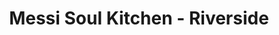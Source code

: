 ---
layout: place
title: "Messi Soul Kitchen - Riverside"
permalink: /california/riverside/messi-soul-kitchen-riverside.html
stateAbbr: CA
stateName: California
cityName: Riverside
seo:
  name: "Messi Soul Kitchen - Riverside"
  type: Restaurant
  links: null
description: "Messi Soul Kitchen - Riverside serves delicious sushi in Riverside, California. Try fresh Japanese dishes for a great dining experience. "
place_id: ChIJ1W4_cAC33IARcRU29HT3boE
photos:
  - name: >-
      places/ChIJ1W4_cAC33IARcRU29HT3boE/photos/AeeoHcLPv0MWVXlsA25xeYn_VEe2gNm35YB3EptsxUQRmHWng2yjCzKhiwB40TbpnDNYX0KAofySrJauZS4Rf2LrBV7T8-mDrVhu5MLUxh0TFvkdFxM0gcO230UCtaj53vLXDzuEETbFB4ktb9e5xKlnMUvGbGfX5Y2tc9ru8S83vCDPbKxNLl-6J4hAtMAY30lWTYKDRh-ItscP_IsBtqsju6r6qTx1Pv71rnUQIGz6zJAOsaZoEbsui056vq4-EPFS7tXe0roUrrZU8SpsloWaigYTh1sNfkx49R2K6ixUzfJjkA
    widthPx: 3024
    heightPx: 4032
    authorAttributions:
      - displayName: Messi Soul Kitchen - Riverside
        uri: https://maps.google.com/maps/contrib/100431525512339406138
        photoUri: >-
          https://lh3.googleusercontent.com/a-/ALV-UjXpHOwbVc3n5RK8IhghXYja54Z_5_ph8C3dl8bDVHIlkzTvftjO=s100-p-k-no-mo
    flagContentUri: >-
      https://www.google.com/local/imagery/report/?cb_client=maps_api_places.places_api&image_key=!1e10!2sAF1QipOIRIc7LGS4faguhDX_ZeST7dPWZVs0emueAg8-&hl=en-US
    googleMapsUri: >-
      https://www.google.com/maps/place//data=!3m4!1e2!3m2!1sAF1QipOIRIc7LGS4faguhDX_ZeST7dPWZVs0emueAg8-!2e10!4m2!3m1!1s0x80dcb700703f6ed5:0x816ef774f4361571
  - name: >-
      places/ChIJ1W4_cAC33IARcRU29HT3boE/photos/AeeoHcKSqs5jIWZRORzXi-sRlCZukuOVtMKtj-qwBmqBaRXibDdmr2qE5j99QC-U55nszKG0yTrYpTuoDAf2sH6omb2e8yPpafYXbc5iotiO5X9D_0I5TnlQ7yV3W1i0-2xuG4ZXhAdmYJ3B1d4_5ZUnPqH3oi6MSuaUVDdelFQkEm1jmfowLkie2xFeCEsMNmwwVtfGjh3VAvLDozFD6YPleg0lAFZ8FWt1yVhJnJe16FHZGraBadV2QDHv3PwOnDU5wYY_X9SWnZK6EyNOu44RsIWGMvYav8ZweK7SffRE-Iwa7Q
    widthPx: 3024
    heightPx: 3025
    authorAttributions:
      - displayName: Messi Soul Kitchen - Riverside
        uri: https://maps.google.com/maps/contrib/100431525512339406138
        photoUri: >-
          https://lh3.googleusercontent.com/a-/ALV-UjXpHOwbVc3n5RK8IhghXYja54Z_5_ph8C3dl8bDVHIlkzTvftjO=s100-p-k-no-mo
    flagContentUri: >-
      https://www.google.com/local/imagery/report/?cb_client=maps_api_places.places_api&image_key=!1e10!2sAF1QipPXnICr1bedCYy2_BSSjIt_E6P_FYy1du1SeWFv&hl=en-US
    googleMapsUri: >-
      https://www.google.com/maps/place//data=!3m4!1e2!3m2!1sAF1QipPXnICr1bedCYy2_BSSjIt_E6P_FYy1du1SeWFv!2e10!4m2!3m1!1s0x80dcb700703f6ed5:0x816ef774f4361571
  - name: >-
      places/ChIJ1W4_cAC33IARcRU29HT3boE/photos/AeeoHcLZD0pUs3iOaZVsh8aanrjC8-DFWkZy8mPeQwIkjVeFqcNC7j7pjJGYnZDjiLOrX4hyOpHbCycsgUIHU0f05bct0eVq-YNciA3UbuH3C83BzziFTIqMZmjXzTdOLp8LDPpa_d-OGtMmOYJ5cGLubwJuiIcjkeaydxmzK1-i66PLGPigUj9pSjiYA-qvv-qVt6VgJ7ZepNrG1GDuDf9udKEtl318f2M9sYXQNu4UH0clQIaDzZiMoTbivy2z8HrF_xuImFoP4WXBvgFdtkvYBZRda1auKI0baIfaRTtbNCr04astHS-sxjvPv-aP53n5DV6EH3iBV9q0AEOT-T8w6XfVX03OcFSK5irMDgpzqRqTwcPaW7jp1ir4_2-GfEZRhhknM-uGkKwFUDVIjhvwHyj1VK0Zq8WXeiZpThdJZBShGMSP
    widthPx: 4032
    heightPx: 2268
    authorAttributions:
      - displayName: Trayci Thomas
        uri: https://maps.google.com/maps/contrib/113942736490517446513
        photoUri: >-
          https://lh3.googleusercontent.com/a/ACg8ocK0m8-32Jyhjs5mI8yvFbaOnEnPpefxjOme75-QVDtvm8bqZQ=s100-p-k-no-mo
    flagContentUri: >-
      https://www.google.com/local/imagery/report/?cb_client=maps_api_places.places_api&image_key=!1e10!2sCIHM0ogKEICAgID3y8qapQE&hl=en-US
    googleMapsUri: >-
      https://www.google.com/maps/place//data=!3m4!1e2!3m2!1sCIHM0ogKEICAgID3y8qapQE!2e10!4m2!3m1!1s0x80dcb700703f6ed5:0x816ef774f4361571
  - name: >-
      places/ChIJ1W4_cAC33IARcRU29HT3boE/photos/AeeoHcLjfAj-ByWWmi45J6f3jezXWocdrO43Grru9O7Z3NVCzGtaj_57eLFwvBXGuDbjNxu7O56GOFJAAmHY-QRMBCP6WQO1KbSnoDpb_WnBtjh5fEtqDT3iCSxpliw4ZzqWPFkyqB_f_pMQ9Tzj3qzIRbrYVnc5AwLNlj9ifJ6z8BFuQyY63notCHHNThRs_ZiwGcoYhUSWM8PeVaNOAAXcacQ3WvTzKe7cINUwIVJ8gRd0kYlUnkO7iHlgVmbkqw5wkW646vD7LsGVor5ybq8QOYDVG-DqLvwoPLU2O8lPgIgOmjbmIm1G6saOlldYfPJNdbbK0X1fHSlfe2zy6XTeVscUb-Q5c6ZaWyYIf5FOHtBII0Nf48m54WCf9fcZKQaEIEXL77pWCdhNEnrIcXVs6lFukssdwzLlsTsti-bsF1vTgg
    widthPx: 4032
    heightPx: 3024
    authorAttributions:
      - displayName: Loriah Maddox
        uri: https://maps.google.com/maps/contrib/110264586148319928872
        photoUri: >-
          https://lh3.googleusercontent.com/a-/ALV-UjWyQQesslI4IlV0FYEAy7QA4_x3WaxHrXObNcTyr0T_R1xxTAoMww=s100-p-k-no-mo
    flagContentUri: >-
      https://www.google.com/local/imagery/report/?cb_client=maps_api_places.places_api&image_key=!1e10!2sCIHM0ogKEICAgIDmobG1HQ&hl=en-US
    googleMapsUri: >-
      https://www.google.com/maps/place//data=!3m4!1e2!3m2!1sCIHM0ogKEICAgIDmobG1HQ!2e10!4m2!3m1!1s0x80dcb700703f6ed5:0x816ef774f4361571
  - name: >-
      places/ChIJ1W4_cAC33IARcRU29HT3boE/photos/AeeoHcLM7oOi0cQKVbSi61vSIENbAGqs6yGUG0EDKinRVgBAcigl32snjo-zBL2L069MGtDBFlwn9l2iDDRA9EqSNCYIuFgygz4FU6fP-efN-UMffkuU15KsgQtYqtdRC2k_HTq9UEMdVjftsvkuCJ9zbNSiLucw2B2sD6eBLBAJuSKFe8lhSXJqC_3h97LLfRP4KYW7dHFFu93_VJyUn4oqf5-GC2TUpfYqrrYCuWMKHwNz91bSVI4Jb-rxL0YDYsG8_ANIDKEh5DIvVGlclGZby-bmQwb7NjWA_KaIQujO6bycOe1IrbOE2QqS0dpk-RMbjrJ42Auvzz3XMFACXqvDHaoFBbKklze5ctA_b1fpwBPKnNYw8nwNXTeX9O7dteB9dRLt4PXc-lsLnPdhtrWqpCf0wI-rFhgIW-WlRnh6QgovY4lH
    widthPx: 2268
    heightPx: 4032
    authorAttributions:
      - displayName: Trayci Thomas
        uri: https://maps.google.com/maps/contrib/113942736490517446513
        photoUri: >-
          https://lh3.googleusercontent.com/a/ACg8ocK0m8-32Jyhjs5mI8yvFbaOnEnPpefxjOme75-QVDtvm8bqZQ=s100-p-k-no-mo
    flagContentUri: >-
      https://www.google.com/local/imagery/report/?cb_client=maps_api_places.places_api&image_key=!1e10!2sCIHM0ogKEICAgID3y8qa5QE&hl=en-US
    googleMapsUri: >-
      https://www.google.com/maps/place//data=!3m4!1e2!3m2!1sCIHM0ogKEICAgID3y8qa5QE!2e10!4m2!3m1!1s0x80dcb700703f6ed5:0x816ef774f4361571
  - name: >-
      places/ChIJ1W4_cAC33IARcRU29HT3boE/photos/AeeoHcIqt8SdYU2mGzuGF3zyLwcUHZgLua0DPWJt9_zIYCd5x8jZiZtsC9LCnDT4oNnuBTfN8rwYRQImWLOZTW03LASwVFBMWqeOLaYDH7H05omiKWWqnFkvOpKVkEdJyP8CP91vBhpNCdYECXfPpL4uJPo12Wjme25ZFe7p8ixcWzuRyLg71JeisKaB1qjHDBombtzsevY5ureQ5EcEFeAQa_6SPxYzecQJH94YGOnUR5j0G2yMtFjUB3AInMg4sRZmBBA9L5oEidvNHoUfQEeXd1lDmCBzYOBu_ofZtAIRsFmSIxTDHIu41PdCd-UBBHEUuTyeBgUxE3H9QeHwlXMfDB6OBXDgjZMCj7BaX7gC6Z0bbeC_kqof4yZGGo2jeqp4CKBjrRGNDFKD1IpUbkblJ7RE-08IdRPxlPzXUm15290cjA
    widthPx: 3000
    heightPx: 4000
    authorAttributions:
      - displayName: Christiana
        uri: https://maps.google.com/maps/contrib/114744971781062589988
        photoUri: >-
          https://lh3.googleusercontent.com/a-/ALV-UjWPqjJf-VcXGdRfgBYGmeki1wOIMUhNdab7lY14GvNbxz5XBvlfGg=s100-p-k-no-mo
    flagContentUri: >-
      https://www.google.com/local/imagery/report/?cb_client=maps_api_places.places_api&image_key=!1e10!2sCIHM0ogKEICAgIDlrdP7Ag&hl=en-US
    googleMapsUri: >-
      https://www.google.com/maps/place//data=!3m4!1e2!3m2!1sCIHM0ogKEICAgIDlrdP7Ag!2e10!4m2!3m1!1s0x80dcb700703f6ed5:0x816ef774f4361571
  - name: >-
      places/ChIJ1W4_cAC33IARcRU29HT3boE/photos/AeeoHcKCnucyMFe-4OZ4E614gGwupCSCcwpQYk4ZI6OQY5VHY2hCdEzrvV9fkkPGi3Mx31gF_U-trzJnWdLSWoWCqEKYzgTGwGJ1S_f2_SFIqFLkbA5cwwudltt2jsBYP08IgDC21viLr57uHxxh3Sctncovvz37nsnB-itlsUTnY_D9bIN2fCblZMEyCUsCgOCdfVTfq0eI2IpO8g7I0P1SlE-xkQ3uMQY_nML-QkcA5QPH-Zq_WHsnGq5m_09WgJnt9CzaEqfJr3R7XZRXo9-BbhfHQRIlFkiftgSBGNjIaWU2IN5TmEVhYDSQYhDIpLcXPTVNDCPEWC_C1TNGgqWoQhTYHg8XbzPC17DP5JxTVSwLRiArUbl6Kpy46g8Oqta9jL2-xOR5yz01EaICKOhOfqdH1_LhWCWtVzvPvi00KlM1j_KI
    widthPx: 3024
    heightPx: 4032
    authorAttributions:
      - displayName: LaShonda Jones-Moore
        uri: https://maps.google.com/maps/contrib/109267994746319690995
        photoUri: >-
          https://lh3.googleusercontent.com/a-/ALV-UjUEHGJEl6SaPGW1Hg8H-AadT4tltZ5ptc7TbgXuSVvZB5w115Y=s100-p-k-no-mo
    flagContentUri: >-
      https://www.google.com/local/imagery/report/?cb_client=maps_api_places.places_api&image_key=!1e10!2sCIHM0ogKEICAgICGsJXwnQE&hl=en-US
    googleMapsUri: >-
      https://www.google.com/maps/place//data=!3m4!1e2!3m2!1sCIHM0ogKEICAgICGsJXwnQE!2e10!4m2!3m1!1s0x80dcb700703f6ed5:0x816ef774f4361571
  - name: >-
      places/ChIJ1W4_cAC33IARcRU29HT3boE/photos/AeeoHcIyREIBVZc2tIXp2PhNDd64pHMG6aQ2umKYAWFJYo8y9gDYSEbT8fXhv0RkO8CMLiB6FRxeV8S3kV6KRga24SFTvOg6CV56_QUx-UAg2TWLo0rbwbrWShoZd5oeOjP_YamANkoy8n-WDJTKCWYZxjNYcngblQLnC6ZrCQqkcp4ce6YNaJyQWVd924cZnTPzuNLQdPbsK3AETFB-p1bW9bZBF-vp368YeEC9hkI8fg5sNYEQtx0sJ5WM_zG5SQTgg5EcEbL0VNcErTskPQ5p3wqDXTgc1Np9-HvYQag__X5rnuo_NBcQhRt9yMnhqPI6nSNp0UGYdhMLYOGc_k9x_OD5pTfA3q1mg-R2eEgvgUiWQ6DOSqMbk6TOOPH5D4eUrxvowB4O_ZPDPx-4ruHnt2vAb_ZoYzyvXQhXbToCarxZSg
    widthPx: 2992
    heightPx: 2992
    authorAttributions:
      - displayName: floyd king
        uri: https://maps.google.com/maps/contrib/116730318064229011358
        photoUri: >-
          https://lh3.googleusercontent.com/a/ACg8ocJuBqFjfrQP5ayevicDhHoFnbJLyL_5c0QKvXq6QXHaQlSk=s100-p-k-no-mo
    flagContentUri: >-
      https://www.google.com/local/imagery/report/?cb_client=maps_api_places.places_api&image_key=!1e10!2sCIHM0ogKEICAgIDvrdrNLQ&hl=en-US
    googleMapsUri: >-
      https://www.google.com/maps/place//data=!3m4!1e2!3m2!1sCIHM0ogKEICAgIDvrdrNLQ!2e10!4m2!3m1!1s0x80dcb700703f6ed5:0x816ef774f4361571
  - name: >-
      places/ChIJ1W4_cAC33IARcRU29HT3boE/photos/AeeoHcLrwurW3IRCG_DZF31UV0q3q6JfyDCPPG6nZeAeMWkCiHeUKvrBCHqeYXWlzyIDhy0ihZjrIFQQOj8Tv48zKrwQmn6PFGBAGABx1zeSURMErrc8jli_-wXI1vRr5PsqjytQKnPL7Th9yoXOwOBu9MJxwq9-6iGety3odEI5TyFccpDWWNPx4URzWbtZ88ykdvmTap4o08wwgC-FKYzoCqFjGAyz3DwFZZRErAv1swL60pfHeb4icHz5ST3oZPgAD928CFk0kjZjsTCpiqFmQZv_ClVxJTZE6TI3LfbLTtb8LzA4AqcCHoowv_5KU7TkZazlPi3H8BbB76Bxwtrg1pGCJrLw2_e9ihQ07Q-kYDgkSkN31DSYP604DKMX_-AyXiHe29HJ9D_H4zXqOpvYJRLFa7-iELpGLFm42_HZg_9zlA
    widthPx: 3000
    heightPx: 4000
    authorAttributions:
      - displayName: Christiana
        uri: https://maps.google.com/maps/contrib/114744971781062589988
        photoUri: >-
          https://lh3.googleusercontent.com/a-/ALV-UjWPqjJf-VcXGdRfgBYGmeki1wOIMUhNdab7lY14GvNbxz5XBvlfGg=s100-p-k-no-mo
    flagContentUri: >-
      https://www.google.com/local/imagery/report/?cb_client=maps_api_places.places_api&image_key=!1e10!2sCIHM0ogKEICAgIDlrdP7fA&hl=en-US
    googleMapsUri: >-
      https://www.google.com/maps/place//data=!3m4!1e2!3m2!1sCIHM0ogKEICAgIDlrdP7fA!2e10!4m2!3m1!1s0x80dcb700703f6ed5:0x816ef774f4361571
  - name: >-
      places/ChIJ1W4_cAC33IARcRU29HT3boE/photos/AeeoHcJHS4MTJ9C27c27efW9DQ8Ik77z867yVamIwekVTHhlaIezmcHLhm9rBDCoTlkuVSCXxx3PqgUt1qQY0_x_XUGhcR2_2kFDVvDaZ1L4-ChMubDRuQNlubTnupEtM4ed6fY7oIr7uxzr7SuzaGx4nHTIA3g1pWMtTjmCNnY3mzwiPiYKPvwy65b_HmYeBOjeL0ja4pGMRQgtBqK9TWGEjJdjOgLJXL18PFya1ehsCeOwi_8AxflZMxLRjEI6piVg2LvGj5t9mijoFHwZr40zXPjRav9YNPEH5o1Qg54YOubvB7DPUUe-JG6SWA2OBuaIIHDxibMBdCMtUYHvBWp5MOM0GOeBQJZDi8X3xSWl-73bi8q6jz8rgrwav7X1wz0gbUAcYqdDAqx3JPt6S90ntCYCEVQqtyu73VO0mwMp1T3EDg
    widthPx: 3024
    heightPx: 4032
    authorAttributions:
      - displayName: Kamilah Wilson Kameron
        uri: https://maps.google.com/maps/contrib/111873578074135867201
        photoUri: >-
          https://lh3.googleusercontent.com/a-/ALV-UjVXmZqlXFaRKf5jP7XeoYZZ_UYKXmxZQQeJyvvsY3tVqrAncYs=s100-p-k-no-mo
    flagContentUri: >-
      https://www.google.com/local/imagery/report/?cb_client=maps_api_places.places_api&image_key=!1e10!2sCIHM0ogKEICAgIDtmoelYA&hl=en-US
    googleMapsUri: >-
      https://www.google.com/maps/place//data=!3m4!1e2!3m2!1sCIHM0ogKEICAgIDtmoelYA!2e10!4m2!3m1!1s0x80dcb700703f6ed5:0x816ef774f4361571
address: 4270 Riverwalk Pkwy Ste 104, Riverside, CA 92505, USA
street: 4270 Riverwalk Pkwy Ste 104
city: Riverside
state: CA
zip: '92505'
country: USA
neighborhood: La Sierra
latitude: '33.904523'
longitude: '-117.494766'
accessibility_options:
  wheelchairAccessibleParking: true
  wheelchairAccessibleEntrance: true
  wheelchairAccessibleSeating: true
business_status: OPERATIONAL
name: Messi Soul Kitchen - Riverside
google_maps_links:
  directionsUri: >-
    https://www.google.com/maps/dir//''/data=!4m7!4m6!1m1!4e2!1m2!1m1!1s0x80dcb700703f6ed5:0x816ef774f4361571!3e0
  placeUri: https://maps.google.com/?cid=9326663960016328049
  writeAReviewUri: >-
    https://www.google.com/maps/place//data=!4m3!3m2!1s0x80dcb700703f6ed5:0x816ef774f4361571!12e1
  reviewsUri: >-
    https://www.google.com/maps/place//data=!4m4!3m3!1s0x80dcb700703f6ed5:0x816ef774f4361571!9m1!1b1
  photosUri: >-
    https://www.google.com/maps/place//data=!4m3!3m2!1s0x80dcb700703f6ed5:0x816ef774f4361571!10e5
primary_type: American Restaurant
opening_hours:
  regular: null
  current: null
secondary_opening_hours:
  regular:
    weekdayDescriptions: null
    type: null
  current:
    weekdayDescriptions: null
    type: null
phone: null
price_level: null
price_range: null
rating: null
rating_count: 0
website: null
reviews: null
parking_options: null
payment_options: null
allow_dogs: null
curbside_pickup: null
delivery: null
dine_in: null
good_for_children: null
good_for_groups: null
good_for_sports: null
live_music: null
menu_for_children: null
outdoor_seating: null
reservable: null
restroom: null
serves_beer: null
serves_breakfast: null
serves_brunch: null
serves_cocktails: null
serves_coffee: null
serves_dinner: null
serves_dessert: null
serves_lunch: null
serves_vegetarian_food: null
serves_wine: null
takeout: null
update_category: essentials
summary: null

---